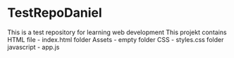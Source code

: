 # TestRepoDaniel
This is a test repository for learning web development
This projekt contains 
        HTML file - index.html
        folder Assets - empty
        folder CSS - styles.css
        folder javascript - app.js
        